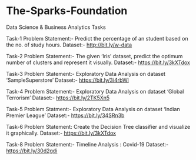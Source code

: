 # The-Sparks-Foundation


Data Science & Business Analytics Tasks

Task-1 
Problem Statement:- Predict the percentage of an student based on the no. of study hours.
Dataset:-  http://bit.ly/w-data

Task-2 
Problem Statement:- The given ‘Iris’ dataset, predict the optimum number of clusters and
represent it visually.
Dataset:-  https://bit.ly/3kXTdox

Task-3 
Problem Statement:- Exploratory Data Analysis on dataset ‘SampleSuperstore’
Dataset:-  https://bit.ly/3i4rbWl

Task-4 
Problem Statement:- Exploratory Data Analysis on dataset ‘Global Terrorism’
Dataset:-  https://bit.ly/2TK5Xn5

Task-5 
Problem Statment:- Exploratory Data Analysis on dataset ‘Indian Premier League’
Dataset:-  https://bit.ly/34SRn3b

Task-6 
Problem Statement: Create the Decision Tree classifier and visualize it graphically.
Dataset:-  https://bit.ly/3kXTdox

Task-8 
Problem Statement:- Timeline Analysis : Covid-19
Dataset:-  https://bit.ly/30d2gdi
